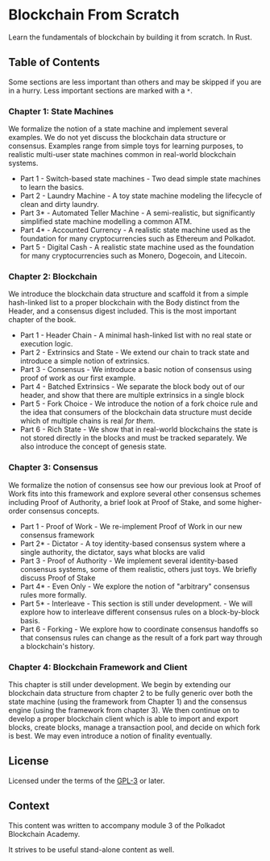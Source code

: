 # Blockchain From Scratch

Learn the fundamentals of blockchain by building it from scratch. In Rust.

## Table of Contents

Some sections are less important than others and may be skipped if you are in a hurry. Less important sections are marked with a `*`.

### Chapter 1: State Machines

We formalize the notion of a state machine and implement several examples. We do not yet discuss the blockchain data structure or consensus. Examples range from simple toys for learning purposes, to realistic multi-user state machines common in real-world blockchain systems.

- Part 1 - Switch-based state machines - Two dead simple state machines to learn the basics.
- Part 2 - Laundry Machine - A toy state machine modeling the lifecycle of clean and dirty laundry.
- Part 3\* - Automated Teller Machine - A semi-realistic, but significantly simplified state machine modelling a common ATM.
- Part 4\* - Accounted Currency - A realistic state machine used as the foundation for many cryptocurrencies such as Ethereum and Polkadot.
- Part 5 - Digital Cash - A realistic state machine used as the foundation for many cryptocurrencies such as Monero, Dogecoin, and Litecoin.

### Chapter 2: Blockchain

We introduce the blockchain data structure and scaffold it from a simple hash-linked list to a proper blockchain with the Body distinct from the Header, and a consensus digest included. This is the most important chapter of the book.

- Part 1 - Header Chain - A minimal hash-linked list with no real state or execution logic.
- Part 2 - Extrinsics and State - We extend our chain to track state and introduce a simple notion of extrinsics.
- Part 3 - Consensus - We introduce a basic notion of consensus using proof of work as our first example.
- Part 4 - Batched Extrinsics - We separate the block body out of our header, and show that there are multiple extrinsics in a single block
- Part 5 - Fork Choice - We introduce the notion of a fork choice rule and the idea that consumers of the blockchain data structure must decide which of multiple chains is real _for them_.
- Part 6 - Rich State - We show that in real-world blockchains the state is not stored directly in the blocks and must be tracked separately. We also introduce the concept of genesis state.

### Chapter 3: Consensus

We formalize the notion of consensus see how our previous look at Proof of Work fits into this framework and explore several other consensus schemes including Proof of Authority, a brief look at Proof of Stake, and some higher-order consensus concepts.

- Part 1 - Proof of Work - We re-implement Proof of Work in our new consensus framework
- Part 2\* - Dictator - A toy identity-based consensus system where a single authority, the dictator, says what blocks are valid
- Part 3 - Proof of Authority - We implement several identity-based consensus systems, some of them realistic, others just toys. We briefly discuss Proof of Stake
- Part 4\* - Even Only - We explore the notion of "arbitrary" consensus rules more formally.
- Part 5\* - Interleave - This section is still under development. - We will explore how to interleave different consensus rules on a block-by-block basis.
- Part 6 - Forking - We explore how to coordinate consensus handoffs so that consensus rules can change as the result of a fork part way through a blockchain's history.

### Chapter 4: Blockchain Framework and Client

This chapter is still under development. We begin by extending our blockchain data structure from chapter 2 to be fully generic over both the state machine (using the framework from Chapter 1) and the consensus engine (using the framework from chapter 3). We then continue on to develop a proper blockchain client which is able to import and export blocks, create blocks, manage a transaction pool, and decide on which fork is best. We may even introduce a notion of finality eventually.

## License

Licensed under the terms of the [GPL-3](https://www.gnu.org/licenses/gpl-3.0.en.html) or later.

## Context

This content was written to accompany module 3 of the Polkadot Blockchain Academy.

It strives to be useful stand-alone content as well.
